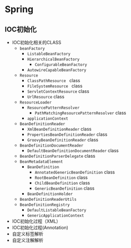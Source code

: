 # Spring

## IOC初始化

* IOC初始化相关的CLASS
  * `beanFactory`
    * `ListableBeanFactory`
    * `HierarchicalBeanFactory`
      * `ConfigurableBeanFactory`
    * `AutowireCapableBeanFactory`
  * `Resource`
    * `ClassPathResource `  class
    * `FileSystemResource ` class
    * `ServletContextResource` class 
    * `UrlResource` class
  * `ResourceLoader`
    * `ResourcePatternResolver`
      * `PathMatchingResourcePatternResolver` class
    * `applicationContext` 
  * `BeanDefinitionReader`
    * `XmlBeanDefinitionReader`  class
    * `PropertiesBeanDefinitionReader` class
    * `GroovyBeanDefinitionReader` class
  * `BeanDefinitionDocumentReader`
    * `DefaultBeanDefinitionDocumentReader`  class
  * `BeanDefinitionParserDelegate`  class
  * `BeanMetadataElement`
    * `BeanDefinition` 
      * `AnnotatedGenericBeanDefinition`  class
      * `RootBeanDefinition` class
      * `ChildBeanDefinition` class
      * `GenericBeanDefinition`  class
    * `BeanDefinitionHolder`
  * `BeanDefinitionReaderUtils`
  * `BeanDefinitionRegistry`
    - `DefaultListableBeanFactory`
    - `GenericApplicationContext`
* IOC初始化过程（XML）
* IOC初始化过程(Annotation)
* 自定义标签解析
* 自定义注解解析

